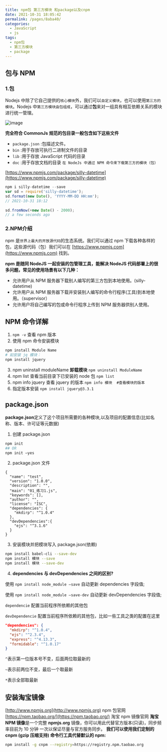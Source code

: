 ```yaml
---
title: npm包 第三方模块 和package以及cnpm
date: 2021-10-31 18:05:42
permalink: /pages/8aba40/
categories:
  - JavaScript
  - js
tags:
  - npm包
  - 第三方模块
  - package
---
```

## 包与 NPM

### 1.包

Nodejs 中除了它自己提供的`核心模块`外，我们可以`自定义模块`，也可以使用`第三方的模块`。Nodejs 中`第三方模块由包组成`，可以通过**包**来对一组具有相互依赖关系的模块进行统一管理。
<!-- more -->
![image](https://cdn.jsdelivr.net/gh/bymori/image-PicX@main/blog/image.4fxllyzv9n20.png)

**完全符合 CommonJs 规范的包目录一般包含如下这些文件**

- `package.json` :包描述文件。
- `bin` :用于存放可执行二进制文件的目录
- `lib` :用于存放 JavaScript 代码的目录
- `doc` :用于存放文档的目录
`在 NodeJs 中通过 NPM 命令来下载第三方的模块（包）`

[https://www.npmjs.com/package/silly-datetime](https://www.npmjs.com/package/silly-datetime)

```js
npm i silly-datetime --save
var sd = require('silly-datetime');
sd.format(new Date(), 'YYYY-MM-DD HH:mm');
// 2021-10-31 18:12
 
sd.fromNow(+new Date() - 2000);
// a few seconds ago
```

### 2.NPM介绍

npm 是`世界上最大的开放源代码`的生态系统。我们可以通过 npm 下载各种各样的包，这些源代码（包）我们可以在 [https://www.npmjs.com](https://www.npmjs.com) 找到。

**npm 是随同 NodeJS 一起安装的包管理工具，能解决 NodeJS 代码部署上的很多问题，常见的使用场景有以下几种：**

- 允许用户从 NPM 服务器下载别人编写的第三方包到本地使用。(silly-datetime)
- 允许用户从 NPM 服务器下载并安装别人编写的命令行程序(工具)到本地使用。（supervisor）
- 允许用户将自己编写的包或命令行程序上传到 NPM 服务器供别人使用。

## NPM 命令详解

1. `npm -v` 查看 npm 版本
2.  使用 npm 命令安装模块
  
  ```bash
  npm install Module Name
  # 如安装 jq 模块：
  npm install jquery
  ```

3. npm uninstall moduleName **卸载模块**
`npm uninstall ModuleName`
4. npm list 查看当前目录下已安装的 node 包
`npm list`
5. npm info jquery 查看 jquery 的版本
`npm info 模块  #查看模块的版本`
6. 指定版本安装 `npm install jquery@3.3.1`

## package.json

**package.json**定义了这个项目所需要的各种模块,以及项目的配置信息(比如名称、版本、许可证等元数据)

1. 创建 package.json
  
  ```bash
  npm init
  ## OR
  npm init –yes
  ```

2. package.json 文件

```json{9,12}
{
  "name": "test",
  "version": "1.0.0",
  "description": "",
  "main": "01_练习1.js",
  "keywords": [],
  "author": "",
  "license": "ISC",
  "dependencies": {
    "mkdirp": "^1.0.4"
  },
  "devDependencies":{
    "ejs": "^3.1.6"
  }
}
```

3. 安装模块并把模块写入 package.json(依赖)

```bash
npm install babel-cli --save-dev
npm install 模块 --save
npm install 模块 --save-dev
```

4. **dependencies 与 devDependencies 之间的区别?**

使用 `npm install node_module –save` 自动更新 dependencies 字段值;

使用 `npm install node_module –save-dev` 自动更新 devDependencies 字段值;

`dependencie` 配置当前程序所依赖的其他包

`devDependencie` 配置当前程序所依赖的其他包，比如一些工具之类的配置在这里

```json
"dependencies": {
  "mkdirp": "^1.0.4",
  "ejs": "^2.3.4", 
  "express": "^4.13.3", 
  "formidable": "^1.0.17"
}
```

`^`表示第一位版本号不变，后面两位取最新的

`~`表示前两位不变，最后一个取最新

`*`表示全部取最新

## 安装淘宝镜像

[http://www.npmjs.org](http://www.npmjs.org) npm 包官网
[https://npm.taobao.org/](https://npm.taobao.org/) 淘宝 npm 镜像官网
**淘宝 NPM 镜像**是一个完整 **npmjs.org** 镜像，你可以用此代替官方版本(只读)，同步频率目前为 10 分钟 一次以保证尽量与官方服务同步。
**我们可以使用我们定制的 cnpm (gzip 压缩支持) 命令行工具代替默认的 npm:**

```bash
npm install -g cnpm --registry=https://registry.npm.taobao.org
```